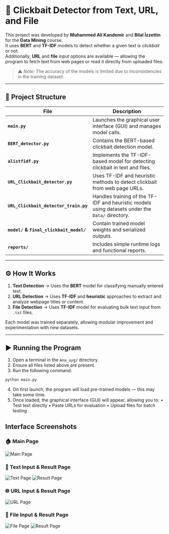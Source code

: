 # 🧠 Clickbait Detector from Text, URL, and File

This project was developed by **Muhammed Ali Kandemir** and **Bilal İzzettin** for the **Data Mining** course.  
It uses **BERT** and **TF-IDF** models to detect whether a given text is *clickbait* or not.  
Additionally, **URL** and **file** input options are available — allowing the program to fetch text from web pages or read it directly from uploaded files.  

> ⚠️ *Note:* The accuracy of the models is limited due to inconsistencies in the training dataset.

---

## 📁 Project Structure

| File | Description |
|------|--------------|
| **`main.py`** | Launches the graphical user interface (GUI) and manages model calls. |
| **`BERT_detector.py`** | Contains the BERT-based clickbait detection model. |
| **`alistfidf.py`** | Implements the TF-IDF-based model for detecting clickbait in text and files. |
| **`URL_Clickbait_detector.py`** | Uses TF-IDF and heuristic methods to detect clickbait from web page URLs. |
| **`URL_Clickbait_detector_train.py`** | Handles training of the TF-IDF and heuristic models using datasets under the `Data/` directory. |
| **`model/` & `final_clickbait_model/`** | Contain trained model weights and serialized outputs. |
| **`reports/`** | Includes simple runtime logs and functional reports. |

---

## ⚙️ How It Works

1. **Text Detection** → Uses the **BERT** model for classifying manually entered text.  
2. **URL Detection** → Uses **TF-IDF** and **heuristic** approaches to extract and analyze webpage titles or content.  
3. **File Detection** → Uses **TF-IDF** model for evaluating bulk text input from `.txt` files.

Each model was trained separately, allowing modular improvement and experimentation with new datasets.

---

## ▶️ Running the Program

1. Open a terminal in the `Ana_uyg/` directory.  
2. Ensure all files listed above are present.  
3. Run the following command:

```bash
python main.py
```
4. On first launch, the program will load pre-trained models — this may take some time.
5. Once loaded, the graphical interface (GUI) will appear, allowing you to:
  •	Test text directly
	•	Paste URLs for evaluation
	•	Upload files for batch testing


## Interface Screenshots

### 🏠 Main Page
![Main Page](Screenshots/FilePage.png)

### 📝 Text Input & Result Page
![Text Page](Screenshots/TextPage.png)
![Result Page](Screenshots/TextResultPage.png)

### 🌐 URL Input & Result Page
![URL Page](Screenshots/URLandURLResultPage.png)

### 📂 File Input & Result Page
![File Page](Screenshots/FilePage.png)
![Result Page](Screenshots/FileResutlPage.png)
